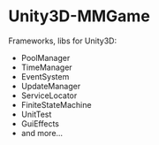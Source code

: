 # Unity3D-MMGame
Frameworks, libs for Unity3D:
- PoolManager
- TimeManager
- EventSystem
- UpdateManager
- ServiceLocator
- FiniteStateMachine
- UnitTest
- GuiEffects
- and more...
